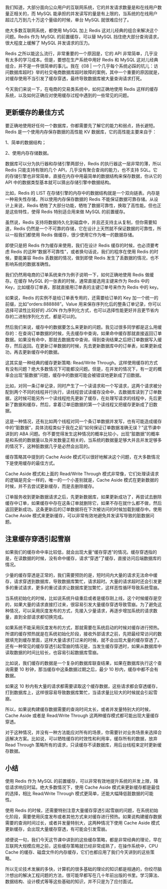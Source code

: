 
我们知道，大部分面向公众用户的互联网系统，它的并发请求数量是和在线用户数量正相关的，而 MySQL 能承担的并发读写的量是有上限的，当系统的在线用户超过几万到几十万这个量级的时候，单台 MySQL 就很难应付了。

绝大多数互联网系统，都使用 MySQL 加上 Redis 这对儿经典的组合来解决这个问题。Redis 作为 MySQL 的前置缓存，可以替 MySQL 挡住绝大部分查询请求，很大程度上缓解了 MySQL 并发请求的压力。

Redis 之所以能这么流行，非常重要的一个原因是，它的 API 非常简单，几乎没有太多的学习成本。但是，要想在生产系统中用好 Redis 和 MySQL 这对儿经典组合，并不是一件很简单的事儿。我在《08 | 一个几乎每个系统必踩的坑儿：访问数据库超时》举的社交电商数据库超时故障的案例，其中一个重要的原因就是，对缓存使用不当引发了缓存穿透，最终导致数据库被大量查询请求打死。

今天我们来说一下，在电商的交易类系统中，如何正确地使用 Redis 这样的缓存系统，以及如何正确应对使用缓存过程中遇到的一些常见的问题。

## 更新缓存的最佳方式

要正确地使用好任何一个数据库，你都需要先了解它的能力和弱点，扬长避短。Redis 是一个使用内存保存数据的高性能 KV 数据库，它的高性能主要来自于：

1、简单的数据结构；

2、使用内存存储数据。

数据库可以分为执行器和存储引擎两部分，Redis 的执行器这一层非常的薄，所以 Redis 只能支持有限的几个 API，几乎没有聚合查询的能力，也不支持 SQL。它的存储引擎也非常简单，直接在内存中用最简单的数据结构来保存数据，你从它的 API 中的数据类型基本就可以猜出存储引擎中数据结构。

比如，Redis 的 LIST 在存储引擎的内存中的数据结构就是一个双向链表。内存是一种易失性存储，所以使用内存保存数据的 Redis 不能保证数据可靠存储。从设计上来说，Redis 牺牲了大部分功能，牺牲了数据可靠性，换取了高性能。但也正是这些特性，使得 Redis 特别适合用来做 MySQL 的前置缓存。

虽然说，Redis 支持将数据持久化到磁盘中，并且还支持主从复制，但你需要知道，Redis 仍然是一个不可靠的存储，它在设计上天然就不保证数据的可靠性，所以一般我们都使用 Redis 做缓存，很少使用它作为唯一的数据存储。

即使只是把 Redis 作为缓存来使用，我们在设计 Redis 缓存的时候，也必须要考虑 Redis 的这种“数据不可靠性”，或者换句话说，我们的程序在使用 Redis 的时候，要能兼容 Redis 丢数据的情况，做到即使 Redis 发生了丢数据的情况，也不影响系统的数据准确性。

我们仍然用电商的订单系统来作为例子说明一下，如何正确地使用 Redis 做缓存。在缓存 MySQL 的一张表的时候，通常直接选用主键来作为 Redis 中的 Key，比如缓存订单表，那就直接用订单表的主键订单号来作为 Redis 中的 key。

如果说，Redis 的实例不是给订单表专用的，还需要给订单的 Key 加一个统一的前缀，比如“orders:888888”。Value 用来保存序列化后的整条订单记录，你可以选择可读性比较好的 JSON 作为序列化方式，也可以选择性能更好并且更节省内存的二进制序列化方式，都是可以的。

然后我们来说，缓存中的数据要怎么来更新的问题。我见过很多同学都是这么用缓存的：在查询订单数据的时候，先去缓存中查询，如果命中缓存那就直接返回订单数据。如果没有命中，那就去数据库中查询，得到查询结果之后把订单数据写入缓存，然后返回。在更新订单数据的时候，先去更新数据库中的订单表，如果更新成功，再去更新缓存中的数据。

这其实是一种经典的缓存更新策略: Read/Write Through。这样使用缓存的方式有没有问题？绝大多数情况下可能都没问题。但是，在并发的情况下，有一定的概率会出现“脏数据”问题，缓存中的数据可能会被错误地更新成了旧数据。

比如，对同一条订单记录，同时产生了一个读请求和一个写请求，这两个请求被分配到两个不同的线程并行执行，读线程尝试读缓存没命中，去数据库读到了订单数据，这时候可能另外一个读线程抢先更新了缓存，在处理写请求的线程中，先后更新了数据和缓存，然后，拿着订单旧数据的第一个读线程又把缓存更新成了旧数据。

这是一种情况，还有比如两个线程对同一个条订单数据并发写，也有可能造成缓存中的“脏数据”，具体流程类似于我在之前“如何保证订单数据准确无误？”这节课中讲到的 ABA 问题。你不要觉得发生这种情况的概率比较小，出现“脏数据”的概率是和系统的数据量以及并发数量正相关的，当系统的数据量足够大并且并发足够多的情况下，这种脏数据几乎是必然会出现的。

缓存策略其中提到的 Cache Aside 模式可以很好地解决这个问题，在大多数情况下是使用缓存的最佳方式。

Cache Aside 模式和上面的 Read/Write Through 模式非常像，它们处理读请求的逻辑是完全一样的，唯一的一个小差别就是，Cache Aside 模式在更新数据的时候，并不去尝试更新缓存，而是去删除缓存。


订单服务收到更新数据请求之后，先更新数据库，如果更新成功了，再尝试去删除缓存中订单，如果缓存中存在这条订单就删除它，如果不存在就什么都不做，然后返回更新成功。这条更新后的订单数据将在下次被访问的时候加载到缓存中。使用 Cache Aside 模式来更新缓存，可以非常有效地避免并发读写导致的脏数据问题。

## 注意缓存穿透引起雪崩

如果我们的缓存命中率比较低，就会出现大量“缓存穿透”的情况。缓存穿透指的是，在读数据的时候，没有命中缓存，请求“穿透”了缓存，直接访问后端数据库的情况。

少量的缓存穿透是正常的，我们需要预防的是，短时间内大量的请求无法命中缓存，请求穿透到数据库，导致数据库繁忙，请求超时。大量的请求超时还会引发更多的重试请求，更多的重试请求让数据库更加繁忙，这样恶性循环导致系统雪崩。

当系统初始化的时候，比如说系统升级重启或者是缓存刚上线，这个时候缓存是空的，如果大量的请求直接打过来，很容易引发大量缓存穿透导致雪崩。为了避免这种情况，可以采用灰度发布的方式，先接入少量请求，再逐步增加系统的请求数量，直到全部请求都切换完成。

如果系统不能采用灰度发布的方式，那就需要在系统启动的时候对缓存进行预热。所谓的缓存预热就是在系统初始化阶段，接收外部请求之前，先把最经常访问的数据填充到缓存里面，这样大量请求打过来的时候，就不会出现大量的缓存穿透了。
还有一种常见的缓存穿透引起雪崩的情况是，当发生缓存穿透时，如果从数据库中读取数据的时间比较长，也容易引起数据库雪崩。

比如说，我们缓存的数据是一个复杂的数据库联查结果，如果在数据库执行这个查询需要 10 秒钟，那当缓存中这条数据过期之后，最少 10 秒内，缓存中都不会有数据。

如果这 10 秒内有大量的请求都需要读取这个缓存数据，这些请求都会穿透缓存，打到数据库上，这样很容易导致数据库繁忙，当请求量比较大的时候就会引起雪崩。

所以，如果说构建缓存数据需要的查询时间太长，或者并发量特别大的时候，Cache Aside 或者是 Read/Write Through 这两种缓存模式都可能出现大量缓存穿透。

对于这种情况，并没有一种方法能应对所有的场景，你需要针对业务场景来选择合适解决方案。比如说，可以牺牲缓存的时效性和利用率，缓存所有的数据，放弃 Read Through 策略所有的请求，只读缓存不读数据库，用后台线程来定时更新缓存数据。

## 小结

使用 Redis 作为 MySQL 的前置缓存，可以非常有效地提升系统的并发上限，降低请求响应时延。绝大多数情况下，使用 Cache Aside 模式来更新缓存都是最佳的选择，相比 Read/Write Through 模式更简单，还能大幅降低脏数据的可能性。

使用 Redis 的时候，还需要特别注意大量缓存穿透引起雪崩的问题，在系统初始化阶段，需要使用灰度发布或者其他方式来对缓存进行预热。如果说构建缓存数据需要的查询时间过长，或者并发量特别大，这两种情况下使用 Cache Aside 模式更新缓存，会出现大量缓存穿透，有可能会引发雪崩。

顺便说一句，我们今天这节课中讲到的这些缓存策略，都是非常经典的理论，早在互联网大规模应用之前，这些缓存策略就已经非常成熟了，在操作系统中，CPU Cache 的缓存、磁盘文件的内存缓存，它们也都应用了我们今天讲到的这些策略。

所以无论技术发展的多快，计算机的很多基础的理论的知识都是相通的，你绞尽脑汁想出的解决工程问题的方法，很可能早都写在几十年前出版的书里。学习算法、数据结构、设计模式等等这些基础的知识，并不只是为了应付面试。